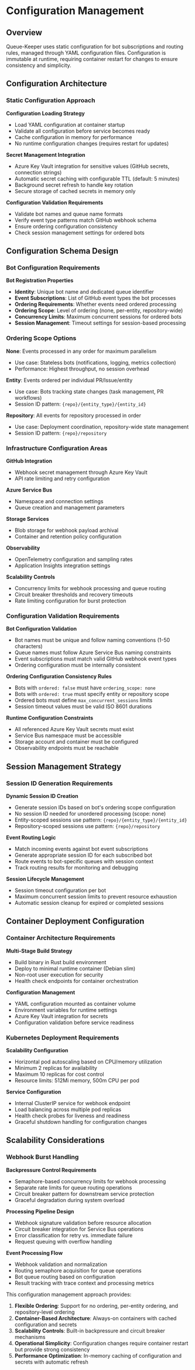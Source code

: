 # Configuration Management

## Overview

Queue-Keeper uses static configuration for bot subscriptions and routing rules, managed through YAML configuration files. Configuration is immutable at runtime, requiring container restart for changes to ensure consistency and simplicity.

## Configuration Architecture

### Static Configuration Approach

**Configuration Loading Strategy**

- Load YAML configuration at container startup
- Validate all configuration before service becomes ready
- Cache configuration in memory for performance
- No runtime configuration changes (requires restart for updates)

**Secret Management Integration**

- Azure Key Vault integration for sensitive values (GitHub secrets, connection strings)
- Automatic secret caching with configurable TTL (default: 5 minutes)
- Background secret refresh to handle key rotation
- Secure storage of cached secrets in memory only

**Configuration Validation Requirements**

- Validate bot names and queue name formats
- Verify event type patterns match GitHub webhook schema
- Ensure ordering configuration consistency
- Check session management settings for ordered bots

## Configuration Schema Design

### Bot Configuration Requirements

**Bot Registration Properties**

- **Identity**: Unique bot name and dedicated queue identifier
- **Event Subscriptions**: List of GitHub event types the bot processes
- **Ordering Requirements**: Whether events need ordered processing
- **Ordering Scope**: Level of ordering (none, per-entity, repository-wide)
- **Concurrency Limits**: Maximum concurrent sessions for ordered bots
- **Session Management**: Timeout settings for session-based processing

### Ordering Scope Options

**None**: Events processed in any order for maximum parallelism

- Use case: Stateless bots (notifications, logging, metrics collection)
- Performance: Highest throughput, no session overhead

**Entity**: Events ordered per individual PR/Issue/entity

- Use case: Bots tracking state changes (task management, PR workflows)
- Session ID pattern: `{repo}/{entity_type}/{entity_id}`

**Repository**: All events for repository processed in order

- Use case: Deployment coordination, repository-wide state management
- Session ID pattern: `{repo}/repository`

### Infrastructure Configuration Areas

**GitHub Integration**

- Webhook secret management through Azure Key Vault
- API rate limiting and retry configuration

**Azure Service Bus**

- Namespace and connection settings
- Queue creation and management parameters

**Storage Services**

- Blob storage for webhook payload archival
- Container and retention policy configuration

**Observability**

- OpenTelemetry configuration and sampling rates
- Application Insights integration settings

**Scalability Controls**

- Concurrency limits for webhook processing and queue routing
- Circuit breaker thresholds and recovery timeouts
- Rate limiting configuration for burst protection

### Configuration Validation Requirements

**Bot Configuration Validation**

- Bot names must be unique and follow naming conventions (1-50 characters)
- Queue names must follow Azure Service Bus naming constraints
- Event subscriptions must match valid GitHub webhook event types
- Ordering configuration must be internally consistent

**Ordering Configuration Consistency Rules**

- Bots with `ordered: false` must have `ordering_scope: none`
- Bots with `ordered: true` must specify entity or repository scope
- Ordered bots must define `max_concurrent_sessions` limits
- Session timeout values must be valid ISO 8601 durations

**Runtime Configuration Constraints**

- All referenced Azure Key Vault secrets must exist
- Service Bus namespace must be accessible
- Storage account and container must be configured
- Observability endpoints must be reachable

## Session Management Strategy

### Session ID Generation Requirements

**Dynamic Session ID Creation**

- Generate session IDs based on bot's ordering scope configuration
- No session ID needed for unordered processing (scope: none)
- Entity-scoped sessions use pattern: `{repo}/{entity_type}/{entity_id}`
- Repository-scoped sessions use pattern: `{repo}/repository`

**Event Routing Logic**

- Match incoming events against bot event subscriptions
- Generate appropriate session ID for each subscribed bot
- Route events to bot-specific queues with session context
- Track routing results for monitoring and debugging

**Session Lifecycle Management**

- Session timeout configuration per bot
- Maximum concurrent session limits to prevent resource exhaustion
- Automatic session cleanup for expired or completed sessions

## Container Deployment Configuration

### Container Architecture Requirements

**Multi-Stage Build Strategy**

- Build binary in Rust build environment
- Deploy to minimal runtime container (Debian slim)
- Non-root user execution for security
- Health check endpoints for container orchestration

**Configuration Management**

- YAML configuration mounted as container volume
- Environment variables for runtime settings
- Azure Key Vault integration for secrets
- Configuration validation before service readiness

### Kubernetes Deployment Requirements

**Scalability Configuration**

- Horizontal pod autoscaling based on CPU/memory utilization
- Minimum 2 replicas for availability
- Maximum 10 replicas for cost control
- Resource limits: 512Mi memory, 500m CPU per pod

**Service Configuration**

- Internal ClusterIP service for webhook endpoint
- Load balancing across multiple pod replicas
- Health check probes for liveness and readiness
- Graceful shutdown handling for configuration changes

## Scalability Considerations

### Webhook Burst Handling

**Backpressure Control Requirements**

- Semaphore-based concurrency limits for webhook processing
- Separate rate limits for queue routing operations
- Circuit breaker pattern for downstream service protection
- Graceful degradation during system overload

**Processing Pipeline Design**

- Webhook signature validation before resource allocation
- Circuit breaker integration for Service Bus operations
- Error classification for retry vs. immediate failure
- Request queuing with overflow handling

**Event Processing Flow**

- Webhook validation and normalization
- Routing semaphore acquisition for queue operations
- Bot queue routing based on configuration
- Result tracking with trace context and processing metrics

This configuration management approach provides:

1. **Flexible Ordering**: Support for no ordering, per-entity ordering, and repository-level ordering
2. **Container-Based Architecture**: Always-on containers with cached configuration and secrets
3. **Scalability Controls**: Built-in backpressure and circuit breaker mechanisms
4. **Operational Simplicity**: Configuration changes require container restart but provide strong consistency
5. **Performance Optimization**: In-memory caching of configuration and secrets with automatic refresh
